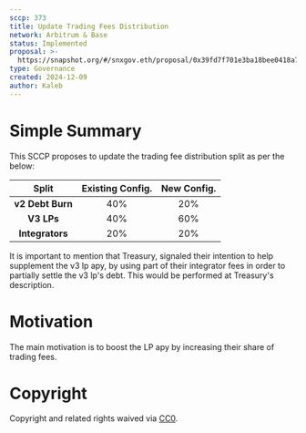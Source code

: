 ```yaml
---
sccp: 373
title: Update Trading Fees Distribution
network: Arbitrum & Base
status: Implemented
proposal: >-
  https://snapshot.org/#/snxgov.eth/proposal/0x39fd7f701e3ba18bee0418a738f0672c9a9309052a5a2473bcf83a41595b1f3d
type: Governance
created: 2024-12-09
author: Kaleb
---
```


# Simple Summary

This SCCP proposes to update the trading fee distribution split as per the below:

|     **Split**    | **Existing Config.** | **New Config.** |
|:----------------:|:--------------------:|:---------------:|
| **v2 Debt Burn** |          40%         |       20%       |
|    **V3 LPs**    |          40%         |       60%       |
|  **Integrators** |          20%         |       20%       |

It is important to mention that Treasury, signaled their intention to help supplement the v3 lp apy, by using part of their integrator fees in order to partially settle the v3 lp's debt. This would be performed at Treasury's description.

# Motivation

The main motivation is to boost the LP apy by increasing their share of trading fees. 

# Copyright
Copyright and related rights waived via [CC0](https://creativecommons.org/publicdomain/zero/1.0/).
